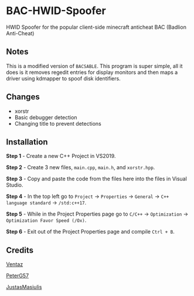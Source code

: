 # BAC-HWID-Spoofer
HWID Spoofer for the popular client-side minecraft anticheat BAC (Badlion Anti-Cheat)

## Notes
This is a modified version of `BACSABLE`. This program is super simple, all it does is it removes regedit entries for display monitors and then maps a driver using kdmapper to spoof disk identifiers. 

## Changes
- xorstr 
- Basic debugger detection
- Changing title to prevent detections


## Installation
**Step 1** - Create a new C++ Project in VS2019.

**Step 2** - Create 3 new files, `main.cpp`, `main.h`, and `xorstr.hpp`.

**Step 3** - Copy and paste the code from the files here into the files in Visual Studio.

**Step 4** - In the top left go to `Project` -> `Properties` -> `General` -> `C++ language standard` -> `/std:c++17`.

**Step 5** - While in the Project Properties page go to `C/C++` -> `Optimization` -> `Optimization Favor Speed (/Ox)`.

**Step 6** - Exit out of the Project Properties page and compile `Ctrl + B`.

## Credits
[Ventaz](https://github.com/Ventaz/) 

[PeterG57](https://github.com/PeterG57/BACSABLE) 

[JustasMasiulis](https://github.com/JustasMasiulis/xorstr)
